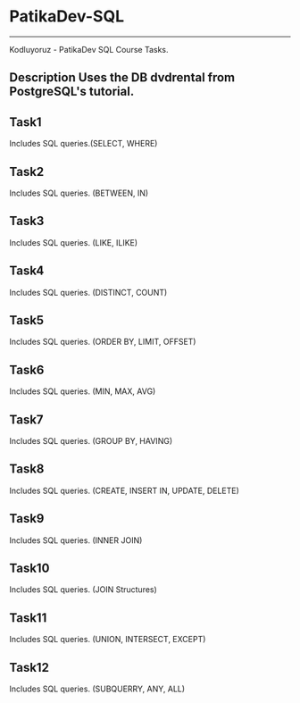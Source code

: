 # PatikaDev-SQL

-----------------------------

Kodluyoruz - PatikaDev SQL Course Tasks.

## Description Uses the DB dvdrental from PostgreSQL's tutorial.


## Task1
Includes SQL queries.(SELECT, WHERE)

## Task2
Includes SQL queries. (BETWEEN, IN)

## Task3
Includes SQL queries. (LIKE, ILIKE)

## Task4
Includes SQL queries. (DISTINCT, COUNT)

## Task5
Includes SQL queries. (ORDER BY, LIMIT, OFFSET)

## Task6
Includes SQL queries. (MIN, MAX, AVG)

## Task7
Includes SQL queries. (GROUP BY, HAVING)

## Task8
Includes SQL queries. (CREATE, INSERT IN, UPDATE, DELETE)

## Task9
Includes SQL queries. (INNER JOIN)

## Task10
Includes SQL queries. (JOIN Structures)

## Task11
Includes SQL queries. (UNION, INTERSECT, EXCEPT)

## Task12
Includes SQL queries. (SUBQUERRY, ANY, ALL)


